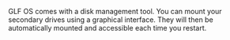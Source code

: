 GLF OS comes with a disk management tool.
You can mount your secondary drives using a graphical interface.
They will then be automatically mounted and accessible each time you restart.
